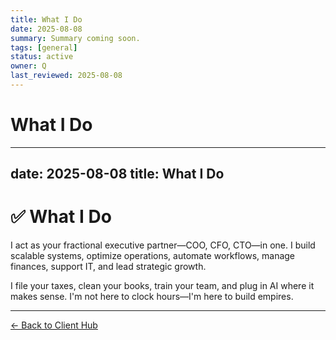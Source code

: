 ```yaml
---
title: What I Do
date: 2025-08-08
summary: Summary coming soon.
tags: [general]
status: active
owner: Q
last_reviewed: 2025-08-08
---
```

# What I Do

---
date: 2025-08-08
title: What I Do
---
# ✅ What I Do

I act as your fractional executive partner—COO, CFO, CTO—in one. I build scalable systems, optimize operations, automate workflows, manage finances, support IT, and lead strategic growth.

I file your taxes, clean your books, train your team, and plug in AI where it makes sense. I'm not here to clock hours—I'm here to build empires.

---
[← Back to Client Hub](https://www.builtbyrays.com/Client-Vault/portal)
